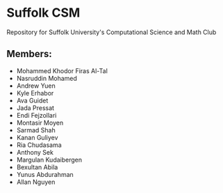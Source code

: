 # Suffolk CSM
Repository for Suffolk University's Computational Science and Math Club  

## Members:

- Mohammed Khodor Firas Al-Tal
- Nasruddin Mohamed
- Andrew Yuen
- Kyle Erhabor
- Ava Guidet
- Jada Pressat
- Endi Fejzollari
- Montasir Moyen
- Sarmad Shah
- Kanan Guliyev
- Ria Chudasama
- Anthony Sek
- Margulan Kudaibergen
- Bexultan Abila
- Yunus Abdurahman
- Allan Nguyen
